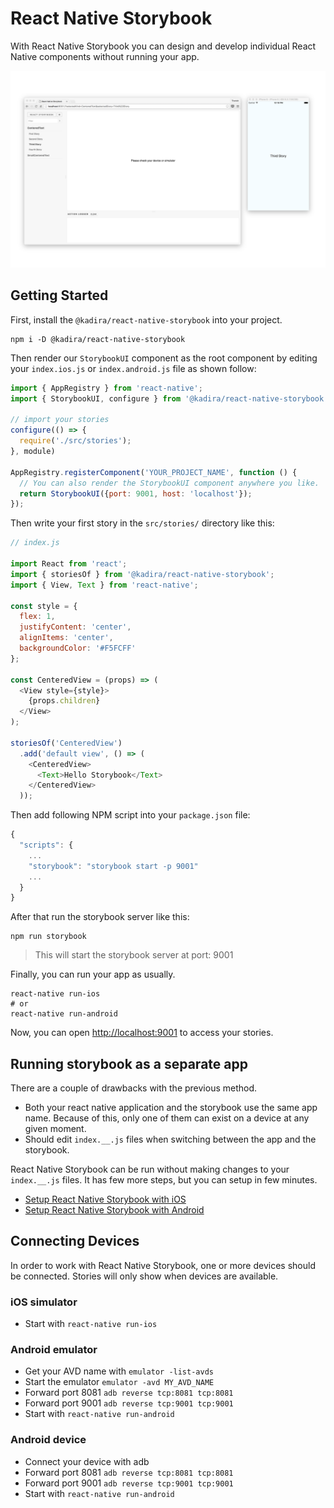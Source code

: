 # React Native Storybook

With React Native Storybook you can design and develop individual React Native components without running your app.

![React Storybook Screenshot](docs/assets/readme/screenshot.png)

## Getting Started

First, install the `@kadira/react-native-storybook` into your project.

```shell
npm i -D @kadira/react-native-storybook
```

Then render our `StorybookUI` component as the root component by editing your `index.ios.js` or `index.android.js` file as shown follow:

```js
import { AppRegistry } from 'react-native';
import { StorybookUI, configure } from '@kadira/react-native-storybook';

// import your stories
configure(() => {
  require('./src/stories');
}, module)

AppRegistry.registerComponent('YOUR_PROJECT_NAME', function () {
  // You can also render the StorybookUI component anywhere you like.
  return StorybookUI({port: 9001, host: 'localhost'});
});
```

Then write your first story in the `src/stories/` directory like this:

```js
// index.js

import React from 'react';
import { storiesOf } from '@kadira/react-native-storybook';
import { View, Text } from 'react-native';

const style = {
  flex: 1,
  justifyContent: 'center',
  alignItems: 'center',
  backgroundColor: '#F5FCFF'
};

const CenteredView = (props) => (
  <View style={style}>
    {props.children}
  </View>
);

storiesOf('CenteredView')
  .add('default view', () => (
    <CenteredView>
      <Text>Hello Storybook</Text>
    </CenteredView>
  ));
```

Then add following NPM script into your `package.json` file:

```js
{
  "scripts": {
    ...
    "storybook": "storybook start -p 9001"
    ...
  }
}
```

After that run the storybook server like this:

```
npm run storybook
```

> This will start the storybook server at port: 9001

Finally, you can run your app as usually.

```
react-native run-ios
# or
react-native run-android
```

Now, you can open <http://localhost:9001> to access your stories.

## Running storybook as a separate app

There are a couple of drawbacks with the previous method.

- Both your react native application and the storybook use the same app name. Because of this, only one of them can exist on a device at any given moment.
- Should edit `index.__.js` files when switching between the app and the storybook.

React Native Storybook can be run without making changes to your `index.__.js` files. It has few more steps, but you can setup in few minutes.

- [Setup React Native Storybook with iOS](docs/setup-ios.md)
- [Setup React Native Storybook with Android](docs/setup-android.md)

## Connecting Devices

In order to work with React Native Storybook, one or more devices should be connected. Stories will only show when devices are available.

### iOS simulator

- Start with `react-native run-ios`

### Android emulator

- Get your AVD name with `emulator -list-avds`
- Start the emulator `emulator -avd MY_AVD_NAME`
- Forward port 8081 `adb reverse tcp:8081 tcp:8081`
- Forward port 9001 `adb reverse tcp:9001 tcp:9001`
- Start with `react-native run-android`

### Android device

- Connect your device with adb
- Forward port 8081 `adb reverse tcp:8081 tcp:8081`
- Forward port 9001 `adb reverse tcp:9001 tcp:9001`
- Start with `react-native run-android`
